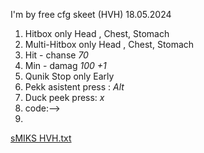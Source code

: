 I'm by free cfg skeet (HVH) 18.05.2024
1. Hitbox only Head , Chest, Stomach
2.  Multi-Hitbox only Head , Chest, Stomach
3.  Hit - chanse *70*
4.  Min - damag *100 +1*
5.  Qunik Stop only Early
6.  Pekk asistent press : *Alt*
7.  Duck peek press: *x*
8.  code:-->
9.  
[sMIKS HVH.txt](https://github.com/Wahixe/Wahixe/files/15359341/sMIKS.HVH.txt)
